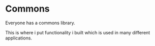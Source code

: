 # Commons

Everyone has a commons library.

This is where i put functionality i built which is used in many different applications.